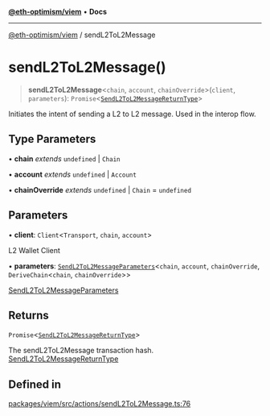 [**@eth-optimism/viem**](../README.md) • **Docs**

***

[@eth-optimism/viem](../README.md) / sendL2ToL2Message

# sendL2ToL2Message()

> **sendL2ToL2Message**\<`chain`, `account`, `chainOverride`\>(`client`, `parameters`): `Promise`\<[`SendL2ToL2MessageReturnType`](../type-aliases/SendL2ToL2MessageReturnType.md)\>

Initiates the intent of sending a L2 to L2 message. Used in the interop flow.

## Type Parameters

• **chain** *extends* `undefined` \| `Chain`

• **account** *extends* `undefined` \| `Account`

• **chainOverride** *extends* `undefined` \| `Chain` = `undefined`

## Parameters

• **client**: `Client`\<`Transport`, `chain`, `account`\>

L2 Wallet Client

• **parameters**: [`SendL2ToL2MessageParameters`](../type-aliases/SendL2ToL2MessageParameters.md)\<`chain`, `account`, `chainOverride`, `DeriveChain`\<`chain`, `chainOverride`\>\>

[SendL2ToL2MessageParameters](../type-aliases/SendL2ToL2MessageParameters.md)

## Returns

`Promise`\<[`SendL2ToL2MessageReturnType`](../type-aliases/SendL2ToL2MessageReturnType.md)\>

The sendL2ToL2Message transaction hash. [SendL2ToL2MessageReturnType](../type-aliases/SendL2ToL2MessageReturnType.md)

## Defined in

[packages/viem/src/actions/sendL2ToL2Message.ts:76](https://github.com/ethereum-optimism/ecosystem/blob/ab77241754eb52e5f63719e48141efd7250e972b/packages/viem/src/actions/sendL2ToL2Message.ts#L76)
